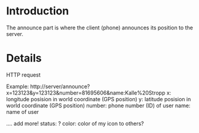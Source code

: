 # Introduction #

The announce part is where the client (phone) announces its position to the server.

# Details #

HTTP request

Example:
http://server/announce?x=123123&y=123123&number=81695606&name:Kalle%20Stropp
x: longitude posision in world coordinate (GPS position)
y: latitude posision in world coordinate (GPS position)
number: phone number (ID) of user
name: name of user

.... add more!
status: ?
color: color of my icon to others?